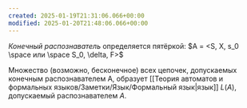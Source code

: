 ```yaml
---
created: 2025-01-19T21:31:06.066+00:00
modified: 2025-01-20T21:48:06.066+00:00
---
```

*Конечный распознаватель* определяется пятёркой: $A = <S, X, s_0 \space или \space S_0, \delta, F>$

Множество (возможно, бесконечное) всех цепочек, допускаемых конечным распознавателем А, образует [[Теория автоматов и формальных языков/Заметки/Язык/Формальный язык|язык]] $L(A)$, допускаемый распознавателем $A$.

